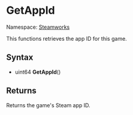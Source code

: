 # GetAppId

Namespace: [Steamworks](Steamworks.md)

This functions retrieves the app ID for this game.

## Syntax

- uint64 **GetAppId**()

## Returns

Returns the game's Steam app ID.
